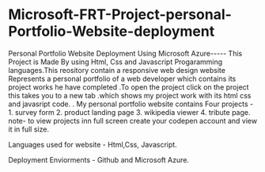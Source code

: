 # Microsoft-FRT-Project-personal-Portfolio-Website-deployment
Personal Portfolio Website Deployment Using Microsoft Azure-----
This Project is Made By using Html, Css and  Javascript Progaramming languages.This reository contain a responsive web design website Represents a personal portfolio of a web developer
which contains its project works he have completed .To open the project click on the project this takes you to a new tab .which shows my project work with its html css and javasript code.
. My personal portfolio website contains Four projects - 1. survey form 2. product landing page 3. wikipedia viewer 4. tribute page.
note- to view projects inn full screen create your codepen  account and view it in full size.

Languages used for website - Html,Css, Javascript.

Deployment Enviorments - Github and Microsoft Azure.
